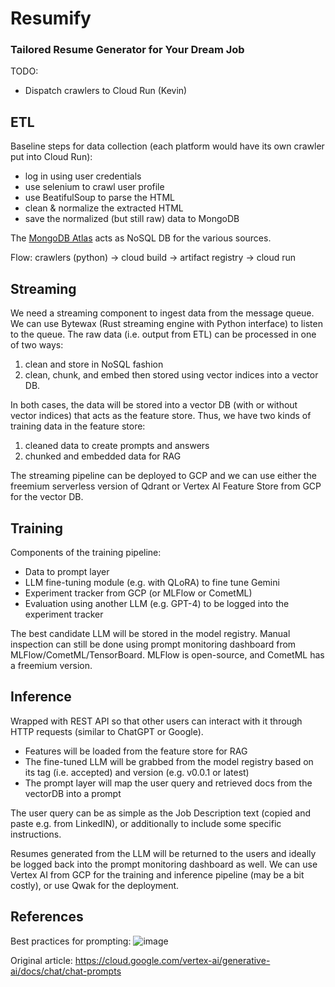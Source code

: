 # Resumify
### Tailored Resume Generator for Your Dream Job

TODO: 
- Dispatch crawlers to Cloud Run (Kevin)

## ETL

Baseline steps for data collection (each platform would have its own crawler put into Cloud Run):
- log in using user credentials
- use selenium to crawl user profile
- use BeatifulSoup to parse the HTML
- clean & normalize the extracted HTML
- save the normalized (but still raw) data to MongoDB

The [MongoDB Atlas](https://cloud.mongodb.com/v2/660abf1ce806e029b03e3496#/overview) acts as NoSQL DB for the various sources.

Flow: crawlers (python) -> cloud build -> artifact registry -> cloud run

## Streaming

We need a streaming component to ingest data from the message queue. We can use Bytewax (Rust streaming engine with Python interface) to listen to the queue. The raw data (i.e. output from ETL) can be processed in one of two ways:
1. clean and store in NoSQL fashion
2. clean, chunk, and embed then stored using vector indices into a vector DB.

In both cases, the data will be stored into a vector DB (with or without vector indices) that acts as the feature store. Thus, we have two kinds of training data in the feature store:
1. cleaned data to create prompts and answers
2. chunked and embedded data for RAG

The streaming pipeline can be deployed to GCP and we can use either the freemium serverless version of Qdrant or Vertex AI Feature Store from GCP for the vector DB.

## Training

Components of the training pipeline:
- Data to prompt layer
- LLM fine-tuning module (e.g. with QLoRA) to fine tune Gemini
- Experiment tracker from GCP (or MLFlow or CometML)
- Evaluation using another LLM (e.g. GPT-4) to be logged into the experiment tracker

The best candidate LLM will be stored in the model registry. Manual inspection can still be done using prompt monitoring dashboard from MLFlow/CometML/TensorBoard. MLFlow is open-source, and CometML has a freemium version.

## Inference

Wrapped with REST API so that other users can interact with it through HTTP requests (similar to ChatGPT or Google).
- Features will be loaded from the feature store for RAG
- The fine-tuned LLM will be grabbed from the model registry based on its tag (i.e. accepted) and version (e.g. v0.0.1 or latest)
- The prompt layer will map the user query and retrieved docs from the vectorDB into a prompt

The user query can be as simple as the Job Description text (copied and paste e.g. from LinkedIN), or additionally to include some specific instructions.

Resumes generated from the LLM will be returned to the users and ideally be logged back into the prompt monitoring dashboard as well. We can use Vertex AI from GCP for the training and inference pipeline (may be a bit costly), or use Qwak for the deployment.

## References

Best practices for prompting:
![image](https://github.com/Physicist91/resume/assets/4892798/4df43460-d9cd-41df-8f59-0dfdcf2f9af4)

Original article: https://cloud.google.com/vertex-ai/generative-ai/docs/chat/chat-prompts
